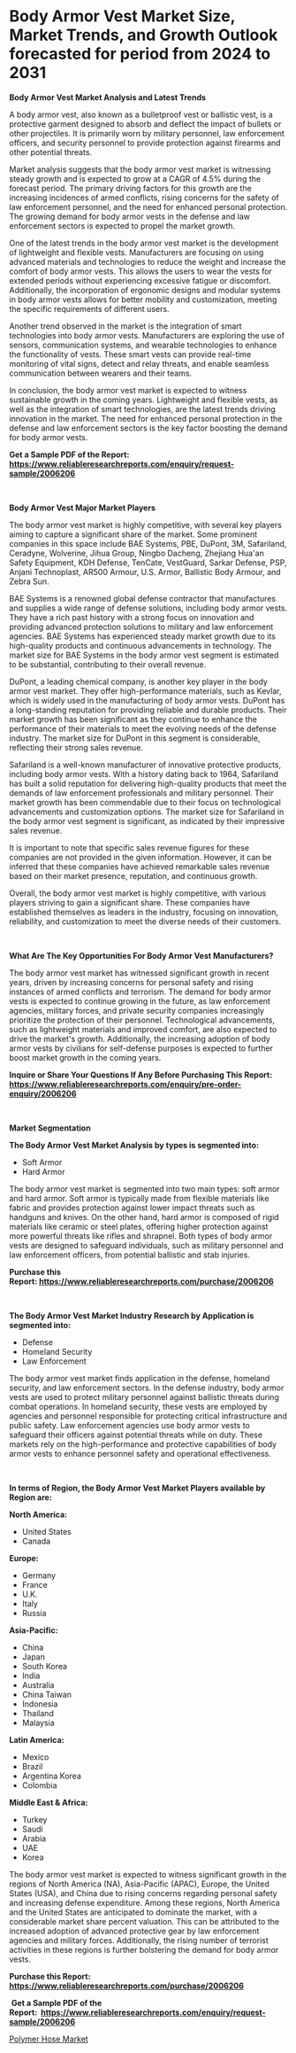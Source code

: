 <p><h1>Body Armor Vest Market Size, Market Trends, and Growth Outlook forecasted for period from 2024 to 2031</h1></p><p><strong>Body Armor Vest Market Analysis and Latest Trends</strong></p>
<p><p>A body armor vest, also known as a bulletproof vest or ballistic vest, is a protective garment designed to absorb and deflect the impact of bullets or other projectiles. It is primarily worn by military personnel, law enforcement officers, and security personnel to provide protection against firearms and other potential threats.</p><p>Market analysis suggests that the body armor vest market is witnessing steady growth and is expected to grow at a CAGR of 4.5% during the forecast period. The primary driving factors for this growth are the increasing incidences of armed conflicts, rising concerns for the safety of law enforcement personnel, and the need for enhanced personal protection. The growing demand for body armor vests in the defense and law enforcement sectors is expected to propel the market growth.</p><p>One of the latest trends in the body armor vest market is the development of lightweight and flexible vests. Manufacturers are focusing on using advanced materials and technologies to reduce the weight and increase the comfort of body armor vests. This allows the users to wear the vests for extended periods without experiencing excessive fatigue or discomfort. Additionally, the incorporation of ergonomic designs and modular systems in body armor vests allows for better mobility and customization, meeting the specific requirements of different users.</p><p>Another trend observed in the market is the integration of smart technologies into body armor vests. Manufacturers are exploring the use of sensors, communication systems, and wearable technologies to enhance the functionality of vests. These smart vests can provide real-time monitoring of vital signs, detect and relay threats, and enable seamless communication between wearers and their teams.</p><p>In conclusion, the body armor vest market is expected to witness sustainable growth in the coming years. Lightweight and flexible vests, as well as the integration of smart technologies, are the latest trends driving innovation in the market. The need for enhanced personal protection in the defense and law enforcement sectors is the key factor boosting the demand for body armor vests.</p></p>
<p><strong>Get a Sample PDF of the Report:&nbsp; <a href="https://www.reliableresearchreports.com/enquiry/request-sample/2006206">https://www.reliableresearchreports.com/enquiry/request-sample/2006206</a></strong></p>
<p>&nbsp;</p>
<p><strong>Body Armor Vest Major Market Players</strong></p>
<p><p>The body armor vest market is highly competitive, with several key players aiming to capture a significant share of the market. Some prominent companies in this space include BAE Systems, PBE, DuPont, 3M, Safariland, Ceradyne, Wolverine, Jihua Group, Ningbo Dacheng, Zhejiang Hua'an Safety Equipment, KDH Defense, TenCate, VestGuard, Sarkar Defense, PSP, Anjani Technoplast, AR500 Armour, U.S. Armor, Ballistic Body Armour, and Zebra Sun.</p><p>BAE Systems is a renowned global defense contractor that manufactures and supplies a wide range of defense solutions, including body armor vests. They have a rich past history with a strong focus on innovation and providing advanced protection solutions to military and law enforcement agencies. BAE Systems has experienced steady market growth due to its high-quality products and continuous advancements in technology. The market size for BAE Systems in the body armor vest segment is estimated to be substantial, contributing to their overall revenue.</p><p>DuPont, a leading chemical company, is another key player in the body armor vest market. They offer high-performance materials, such as Kevlar, which is widely used in the manufacturing of body armor vests. DuPont has a long-standing reputation for providing reliable and durable products. Their market growth has been significant as they continue to enhance the performance of their materials to meet the evolving needs of the defense industry. The market size for DuPont in this segment is considerable, reflecting their strong sales revenue.</p><p>Safariland is a well-known manufacturer of innovative protective products, including body armor vests. With a history dating back to 1964, Safariland has built a solid reputation for delivering high-quality products that meet the demands of law enforcement professionals and military personnel. Their market growth has been commendable due to their focus on technological advancements and customization options. The market size for Safariland in the body armor vest segment is significant, as indicated by their impressive sales revenue.</p><p>It is important to note that specific sales revenue figures for these companies are not provided in the given information. However, it can be inferred that these companies have achieved remarkable sales revenue based on their market presence, reputation, and continuous growth.</p><p>Overall, the body armor vest market is highly competitive, with various players striving to gain a significant share. These companies have established themselves as leaders in the industry, focusing on innovation, reliability, and customization to meet the diverse needs of their customers.</p></p>
<p>&nbsp;</p>
<p><strong>What Are The Key Opportunities For Body Armor Vest Manufacturers?</strong></p>
<p><p>The body armor vest market has witnessed significant growth in recent years, driven by increasing concerns for personal safety and rising instances of armed conflicts and terrorism. The demand for body armor vests is expected to continue growing in the future, as law enforcement agencies, military forces, and private security companies increasingly prioritize the protection of their personnel. Technological advancements, such as lightweight materials and improved comfort, are also expected to drive the market's growth. Additionally, the increasing adoption of body armor vests by civilians for self-defense purposes is expected to further boost market growth in the coming years.</p></p>
<p><strong>Inquire or Share Your Questions If Any Before Purchasing This Report: <a href="https://www.reliableresearchreports.com/enquiry/pre-order-enquiry/2006206">https://www.reliableresearchreports.com/enquiry/pre-order-enquiry/2006206</a></strong></p>
<p>&nbsp;</p>
<p><strong>Market Segmentation</strong></p>
<p><strong>The Body Armor Vest Market Analysis by types is segmented into:</strong></p>
<p><ul><li>Soft Armor</li><li>Hard Armor</li></ul></p>
<p><p>The body armor vest market is segmented into two main types: soft armor and hard armor. Soft armor is typically made from flexible materials like fabric and provides protection against lower impact threats such as handguns and knives. On the other hand, hard armor is composed of rigid materials like ceramic or steel plates, offering higher protection against more powerful threats like rifles and shrapnel. Both types of body armor vests are designed to safeguard individuals, such as military personnel and law enforcement officers, from potential ballistic and stab injuries.</p></p>
<p><strong>Purchase this Report:&nbsp;<a href="https://www.reliableresearchreports.com/purchase/2006206">https://www.reliableresearchreports.com/purchase/2006206</a></strong></p>
<p>&nbsp;</p>
<p><strong>The Body Armor Vest Market Industry Research by Application is segmented into:</strong></p>
<p><ul><li>Defense</li><li>Homeland Security</li><li>Law Enforcement</li></ul></p>
<p><p>The body armor vest market finds application in the defense, homeland security, and law enforcement sectors. In the defense industry, body armor vests are used to protect military personnel against ballistic threats during combat operations. In homeland security, these vests are employed by agencies and personnel responsible for protecting critical infrastructure and public safety. Law enforcement agencies use body armor vests to safeguard their officers against potential threats while on duty. These markets rely on the high-performance and protective capabilities of body armor vests to enhance personnel safety and operational effectiveness.</p></p>
<p>&nbsp;</p>
<p><strong>In terms of Region, the Body Armor Vest Market Players available by Region are:</strong></p>
<p>
    <p> <strong> North America: </strong>
        <ul>
            <li>United States</li>
            <li>Canada</li>
        </ul>
        </p> 
    <p> <strong> Europe: </strong>
        <ul>
            <li>Germany</li>
            <li>France</li>
            <li>U.K.</li>
            <li>Italy</li>
            <li>Russia</li>
        </ul>
        </p> 
    <p> <strong> Asia-Pacific: </strong>
        <ul>
            <li>China</li>
            <li>Japan</li>
            <li>South Korea</li>
            <li>India</li>
            <li>Australia</li>
            <li>China Taiwan</li>
            <li>Indonesia</li>
            <li>Thailand</li>
            <li>Malaysia</li>
        </ul>
        </p> 
    <p> <strong> Latin America: </strong>
        <ul>
            <li>Mexico</li>
            <li>Brazil</li>
            <li>Argentina Korea</li>
            <li>Colombia</li>
        </ul>
        </p> 
    <p> <strong> Middle East & Africa: </strong>
        <ul>
            <li>Turkey</li>
            <li>Saudi</li>
            <li>Arabia</li>
            <li>UAE</li>
            <li>Korea</li>
        </ul>
    </p>
    </p>
<p><p>The body armor vest market is expected to witness significant growth in the regions of North America (NA), Asia-Pacific (APAC), Europe, the United States (USA), and China due to rising concerns regarding personal safety and increasing defense expenditure. Among these regions, North America and the United States are anticipated to dominate the market, with a considerable market share percent valuation. This can be attributed to the increased adoption of advanced protective gear by law enforcement agencies and military forces. Additionally, the rising number of terrorist activities in these regions is further bolstering the demand for body armor vests.</p></p>
<p><strong>Purchase this Report: <a href="https://www.reliableresearchreports.com/purchase/2006206">https://www.reliableresearchreports.com/purchase/2006206</a></strong></p>
<p>&nbsp;<strong>Get a Sample PDF of the Report:&nbsp;&nbsp;<a href="https://www.reliableresearchreports.com/enquiry/request-sample/2006206">https://www.reliableresearchreports.com/enquiry/request-sample/2006206</a></strong></p>
<p><strong></strong></p>
<p><p><a href="https://www.linkedin.com/pulse/decoding-polymer-hose-market-deep-dive-latest-trends-segmentation-21jve/">Polymer Hose Market</a></p></p>